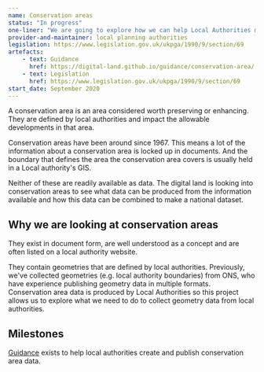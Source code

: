 ```yaml
---
name: Conservation areas
status: "In progress"
one-liner: "We are going to explore how we can help Local Authorities make Conservation area data available."
provider-and-maintainer: local planning authorities
legislation: https://www.legislation.gov.uk/ukpga/1990/9/section/69
artefacts:
    - text: Guidance
      href: https://digital-land.github.io/guidance/conservation-area/
    - text: Legislation
      href: https://www.legislation.gov.uk/ukpga/1990/9/section/69
start_date: September 2020
---
```


A conservation area is an area considered worth preserving or enhancing. They are defined by local authorities and impact the allowable developments in that area.

Conservation areas have been around since 1967. This means a lot of the information about a conservation area is locked up in documents. And the boundary that defines the area the conservation area covers is usually held in a Local authority's GIS.

Neither of these are readily available as data. The digital land is looking into conservation areas to see what data can be produced from the information available and how this data can be combined to make a national dataset.

## Why we are looking at conservation areas

They exist in document form, are well understood as a concept and are often listed on a local authority website.

They contain geometries that are defined by local authorities. Previously, we've collected geometries (e.g. local authority boundaries) from ONS, who have experience publishing geometry data in multiple formats. Conservation area data is produced by Local Authorities so this project allows us to explore what we need to do to collect geometry data from local authorities.

## Milestones

[Guidance](https://www.gov.uk/guidance/conserving-and-enhancing-the-historic-environment) exists to help local authorities create and publish conservation area data.

